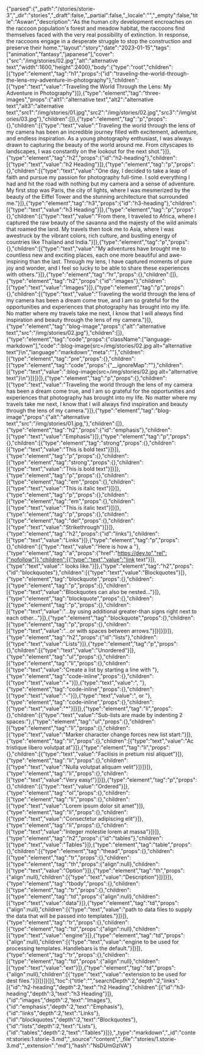 {"parsed":{"_path":"/stories/storie-3","_dir":"stories","_draft":false,"_partial":false,"_locale":"","_empty":false,"title":"Aswan","description":"As the human city development encroaches on the raccoon population's forest and meadow habitat, the raccoons find themselves faced with the very real possibility of extinction. In response, the raccoons engage in a desperate struggle to stop the construction and preserve their home.","layout":"story","date":"2023-01-15","tags":["animation","fantasy","japanese"],"cover":{"src":"/img/stories/02.jpg","alt":"alternative text","width":1600,"height":2400},"body":{"type":"root","children":[{"type":"element","tag":"h1","props":{"id":"traveling-the-world-through-the-lens-my-adventure-in-photography"},"children":[{"type":"text","value":"Traveling the World Through the Lens: My Adventure in Photography"}]},{"type":"element","tag":"three-images","props":{"alt1":"alternative text","alt2":"alternative text","alt3":"alternative text","src1":"/img/stories/01.jpg","src2":"/img/stories/02.jpg","src3":"/img/stories/03.jpg"},"children":[]},{"type":"element","tag":"p","props":{},"children":[{"type":"text","value":"Traveling the world through the lens of my camera has been an incredible journey filled with excitement, adventure, and endless inspiration. As a young photography enthusiast, I was always drawn to capturing the beauty of the world around me. From cityscapes to landscapes, I was constantly on the lookout for the next shot."}]},{"type":"element","tag":"h2","props":{"id":"h2-heading"},"children":[{"type":"text","value":"h2 Heading"}]},{"type":"element","tag":"p","props":{},"children":[{"type":"text","value":"One day, I decided to take a leap of faith and pursue my passion for photography full-time. I sold everything I had and hit the road with nothing but my camera and a sense of adventure. My first stop was Paris, the city of lights, where I was mesmerized by the beauty of the Eiffel Tower and the stunning architecture that surrounded me."}]},{"type":"element","tag":"h3","props":{"id":"h3-heading"},"children":[{"type":"text","value":"h3 Heading"}]},{"type":"element","tag":"p","props":{},"children":[{"type":"text","value":"From there, I traveled to Africa, where I captured the raw beauty of the savanna and the majesty of the wild animals that roamed the land. My travels then took me to Asia, where I was awestruck by the vibrant colors, rich culture, and bustling energy of countries like Thailand and India."}]},{"type":"element","tag":"p","props":{},"children":[{"type":"text","value":"My adventures have brought me to countless new and exciting places, each one more beautiful and awe-inspiring than the last. Through my lens, I have captured moments of pure joy and wonder, and I feel so lucky to be able to share these experiences with others."}]},{"type":"element","tag":"hr","props":{},"children":[]},{"type":"element","tag":"h2","props":{"id":"images"},"children":[{"type":"text","value":"Images"}]},{"type":"element","tag":"p","props":{},"children":[{"type":"text","value":"Traveling the world through the lens of my camera has been a dream come true, and I am so grateful for the opportunities and experiences that photography has brought into my life. No matter where my travels take me next, I know that I will always find inspiration and beauty through the lens of my camera."}]},{"type":"element","tag":"blog-image","props":{"alt":"alternative text","src":"/img/stories/02.jpg"},"children":[]},{"type":"element","tag":"code","props":{"className":["language-markdown"],"code":":blog-image{src=/img/stories/02.jpg alt=\"alternative text\"}\n","language":"markdown","meta":""},"children":[{"type":"element","tag":"pre","props":{},"children":[{"type":"element","tag":"code","props":{"__ignoreMap":""},"children":[{"type":"text","value":":blog-image{src=/img/stories/02.jpg alt=\"alternative text\"}\n"}]}]}]},{"type":"element","tag":"p","props":{},"children":[{"type":"text","value":"Traveling the world through the lens of my camera has been a dream come true, and I am so grateful for the opportunities and experiences that photography has brought into my life. No matter where my travels take me next, I know that I will always find inspiration and beauty through the lens of my camera."}]},{"type":"element","tag":"blog-image","props":{"alt":"alternative text","src":"/img/stories/01.jpg,"},"children":[]},{"type":"element","tag":"h2","props":{"id":"emphasis"},"children":[{"type":"text","value":"Emphasis"}]},{"type":"element","tag":"p","props":{},"children":[{"type":"element","tag":"strong","props":{},"children":[{"type":"text","value":"This is bold text"}]}]},{"type":"element","tag":"p","props":{},"children":[{"type":"element","tag":"strong","props":{},"children":[{"type":"text","value":"This is bold text"}]}]},{"type":"element","tag":"p","props":{},"children":[{"type":"element","tag":"em","props":{},"children":[{"type":"text","value":"This is italic text"}]}]},{"type":"element","tag":"p","props":{},"children":[{"type":"element","tag":"em","props":{},"children":[{"type":"text","value":"This is italic text"}]}]},{"type":"element","tag":"p","props":{},"children":[{"type":"element","tag":"del","props":{},"children":[{"type":"text","value":"Strikethrough"}]}]},{"type":"element","tag":"h2","props":{"id":"links"},"children":[{"type":"text","value":"Links"}]},{"type":"element","tag":"p","props":{},"children":[{"type":"text","value":"Here is how a "},{"type":"element","tag":"a","props":{"href":"https://dev.to","rel":["nofollow"]},"children":[{"type":"text","value":"link text"}]},{"type":"text","value":" looks like."}]},{"type":"element","tag":"h2","props":{"id":"blockquotes"},"children":[{"type":"text","value":"Blockquotes"}]},{"type":"element","tag":"blockquote","props":{},"children":[{"type":"element","tag":"p","props":{},"children":[{"type":"text","value":"Blockquotes can also be nested..."}]},{"type":"element","tag":"blockquote","props":{},"children":[{"type":"element","tag":"p","props":{},"children":[{"type":"text","value":"...by using additional greater-than signs right next to each other..."}]},{"type":"element","tag":"blockquote","props":{},"children":[{"type":"element","tag":"p","props":{},"children":[{"type":"text","value":"...or with spaces between arrows."}]}]}]}]},{"type":"element","tag":"h2","props":{"id":"lists"},"children":[{"type":"text","value":"Lists"}]},{"type":"element","tag":"p","props":{},"children":[{"type":"text","value":"Unordered"}]},{"type":"element","tag":"ul","props":{},"children":[{"type":"element","tag":"li","props":{},"children":[{"type":"text","value":"Create a list by starting a line with "},{"type":"element","tag":"code-inline","props":{},"children":[{"type":"text","value":"+"}]},{"type":"text","value":", "},{"type":"element","tag":"code-inline","props":{},"children":[{"type":"text","value":"-"}]},{"type":"text","value":", or "},{"type":"element","tag":"code-inline","props":{},"children":[{"type":"text","value":"*"}]}]},{"type":"element","tag":"li","props":{},"children":[{"type":"text","value":"Sub-lists are made by indenting 2 spaces:"},{"type":"element","tag":"ul","props":{},"children":[{"type":"element","tag":"li","props":{},"children":[{"type":"text","value":"Marker character change forces new list start:"}]},{"type":"element","tag":"li","props":{},"children":[{"type":"text","value":"Ac tristique libero volutpat at"}]},{"type":"element","tag":"li","props":{},"children":[{"type":"text","value":"Facilisis in pretium nisl aliquet"}]},{"type":"element","tag":"li","props":{},"children":[{"type":"text","value":"Nulla volutpat aliquam velit"}]}]}]},{"type":"element","tag":"li","props":{},"children":[{"type":"text","value":"Very easy!"}]}]},{"type":"element","tag":"p","props":{},"children":[{"type":"text","value":"Ordered"}]},{"type":"element","tag":"ol","props":{},"children":[{"type":"element","tag":"li","props":{},"children":[{"type":"text","value":"Lorem ipsum dolor sit amet"}]},{"type":"element","tag":"li","props":{},"children":[{"type":"text","value":"Consectetur adipiscing elit"}]},{"type":"element","tag":"li","props":{},"children":[{"type":"text","value":"Integer molestie lorem at massa"}]}]},{"type":"element","tag":"h2","props":{"id":"tables"},"children":[{"type":"text","value":"Tables"}]},{"type":"element","tag":"table","props":{},"children":[{"type":"element","tag":"thead","props":{},"children":[{"type":"element","tag":"tr","props":{},"children":[{"type":"element","tag":"th","props":{"align":null},"children":[{"type":"text","value":"Option"}]},{"type":"element","tag":"th","props":{"align":null},"children":[{"type":"text","value":"Description"}]}]}]},{"type":"element","tag":"tbody","props":{},"children":[{"type":"element","tag":"tr","props":{},"children":[{"type":"element","tag":"td","props":{"align":null},"children":[{"type":"text","value":"data"}]},{"type":"element","tag":"td","props":{"align":null},"children":[{"type":"text","value":"path to data files to supply the data that will be passed into templates."}]}]},{"type":"element","tag":"tr","props":{},"children":[{"type":"element","tag":"td","props":{"align":null},"children":[{"type":"text","value":"engine"}]},{"type":"element","tag":"td","props":{"align":null},"children":[{"type":"text","value":"engine to be used for processing templates. Handlebars is the default."}]}]},{"type":"element","tag":"tr","props":{},"children":[{"type":"element","tag":"td","props":{"align":null},"children":[{"type":"text","value":"ext"}]},{"type":"element","tag":"td","props":{"align":null},"children":[{"type":"text","value":"extension to be used for dest files."}]}]}]}]}],"toc":{"title":"","searchDepth":2,"depth":2,"links":[{"id":"h2-heading","depth":2,"text":"h2 Heading","children":[{"id":"h3-heading","depth":3,"text":"h3 Heading"}]},{"id":"images","depth":2,"text":"Images"},{"id":"emphasis","depth":2,"text":"Emphasis"},{"id":"links","depth":2,"text":"Links"},{"id":"blockquotes","depth":2,"text":"Blockquotes"},{"id":"lists","depth":2,"text":"Lists"},{"id":"tables","depth":2,"text":"Tables"}]}},"_type":"markdown","_id":"content:stories:1.storie-3.md","_source":"content","_file":"stories/1.storie-3.md","_extension":"md"},"hash":"NsDUmGzlVA"}